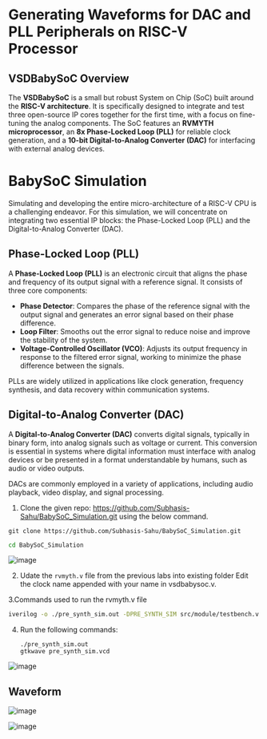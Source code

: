 # Generating Waveforms for DAC and PLL Peripherals on RISC-V Processor

## VSDBabySoC Overview

The **VSDBabySoC** is a small but robust System on Chip (SoC) built around the **RISC-V architecture**. It is specifically designed to integrate and test three open-source IP cores together for the first time, with a focus on fine-tuning the analog components. The SoC features an **RVMYTH microprocessor**, an **8x Phase-Locked Loop (PLL)** for reliable clock generation, and a **10-bit Digital-to-Analog Converter (DAC)** for interfacing with external analog devices.

# BabySoC Simulation

Simulating and developing the entire micro-architecture of a RISC-V CPU is a challenging endeavor. For this simulation, we will concentrate on integrating two essential IP blocks: the Phase-Locked Loop (PLL) and the Digital-to-Analog Converter (DAC).

## Phase-Locked Loop (PLL)

A **Phase-Locked Loop (PLL)** is an electronic circuit that aligns the phase and frequency of its output signal with a reference signal. It consists of three core components:

- **Phase Detector**: Compares the phase of the reference signal with the output signal and generates an error signal based on their phase difference.
- **Loop Filter**: Smooths out the error signal to reduce noise and improve the stability of the system.
- **Voltage-Controlled Oscillator (VCO)**: Adjusts its output frequency in response to the filtered error signal, working to minimize the phase difference between the signals.

PLLs are widely utilized in applications like clock generation, frequency synthesis, and data recovery within communication systems.

## Digital-to-Analog Converter (DAC)

A **Digital-to-Analog Converter (DAC)** converts digital signals, typically in binary form, into analog signals such as voltage or current. This conversion is essential in systems where digital information must interface with analog devices or be presented in a format understandable by humans, such as audio or video outputs.

DACs are commonly employed in a variety of applications, including audio playback, video display, and signal processing.

1. Clone the given repo: https://github.com/Subhasis-Sahu/BabySoC_Simulation.git using the below command.
```
git clone https://github.com/Subhasis-Sahu/BabySoC_Simulation.git
```
```bash
cd BabySoC_Simulation
```
![image](https://github.com/user-attachments/assets/9f4509fd-0efa-4712-824b-122dae4a1b44)

2. Udate the `rvmyth.v` file from the previous labs into existing folder Edit the clock name appended with your name in vsdbabysoc.v.

3.Commands used to run the rvmyth.v file
```bash
iverilog -o ./pre_synth_sim.out -DPRE_SYNTH_SIM src/module/testbench.v -I src/include -I src/module/
```
4. Run the following commands:
   ```
   ./pre_synth_sim.out
   gtkwave pre_synth_sim.vcd

   ```
![image](https://github.com/user-attachments/assets/b7ea917b-8aa9-4037-bbb2-3e8e588d2822)

## Waveform

![image](https://github.com/user-attachments/assets/9f9d386c-6a59-4d37-bef8-6e388f3b13aa)

![image](https://github.com/user-attachments/assets/f1aaffd4-039c-43a2-8aec-96c23a62fb22)


